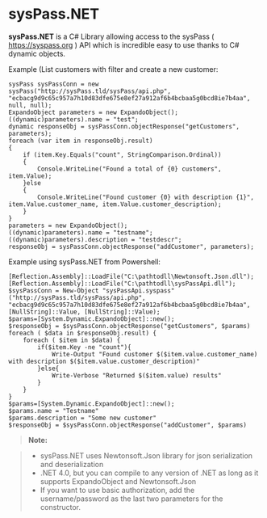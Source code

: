 # sysPass.NET
**sysPass.NET** is a C# Library allowing access to the sysPass ( https://syspass.org ) API which is incredible easy to use thanks to C# dynamic objects.

Example (List customers with filter and create a new customer:
```
sysPass sysPassConn = new sysPass("http://sysPass.tld/sysPass/api.php", "ecbacg9d9c65c957a7h10d83dfe675e8ef27a912af6b4bcbaa5g0bcd8ie7b4aa", null, null);
ExpandoObject parameters = new ExpandoObject();
((dynamic)parameters).name = "test";
dynamic responseObj = sysPassConn.objectResponse("getCustomers", parameters);
foreach (var item in responseObj.result)
{
    if (item.Key.Equals("count", StringComparison.Ordinal))
    {
        Console.WriteLine("Found a total of {0} customers", item.Value);
    }else
    {
        Console.WriteLine("Found customer {0} with description {1}", item.Value.customer_name, item.Value.customer_description);
    }
}
parameters = new ExpandoObject();
((dynamic)parameters).name = "testname";
((dynamic)parameters).description = "testdescr";
responseObj = sysPassConn.objectResponse("addCustomer", parameters);
```

Example using sysPass.NET from Powershell:
```
[Reflection.Assembly]::LoadFile("C:\pathtodll\Newtonsoft.Json.dll");
[Reflection.Assembly]::LoadFile("C:\pathtodll\sysPassApi.dll");
$sysPassConn = New-Object "sysPassApi.syspass" ("http://sysPass.tld/sysPass/api.php", "ecbacg9d9c65c957a7h10d83dfe675e8ef27a912af6b4bcbaa5g0bcd8ie7b4aa", [NullString]::Value, [NullString]::Value);
$params=[System.Dynamic.ExpandoObject]::new();
$responseObj = $sysPassConn.objectResponse("getCustomers", $params)
foreach ( $data in $responseObj.result) {
    foreach ( $item in $data) {
        if($item.Key -ne "count"){
            Write-Output "Found customer $($item.value.customer_name) with description $($item.value.customer_description)"
        }else{
            Write-Verbose "Returned $($item.value) results"
        }
    }
}
$params=[System.Dynamic.ExpandoObject]::new();
$params.name = "Testname"
$params.description = "Some new customer"
$responseObj = $sysPassConn.objectResponse("addCustomer", $params)
```

> **Note:**

> - sysPass.NET uses Newtonsoft.Json library for json serialization and deserialization
> - .NET 4.0, but you can compile to any version of .NET as long as it supports ExpandoObject and Newtonsoft.Json 
> - If you want to use basic authorization, add the username/password as the last two parameters for the constructor.